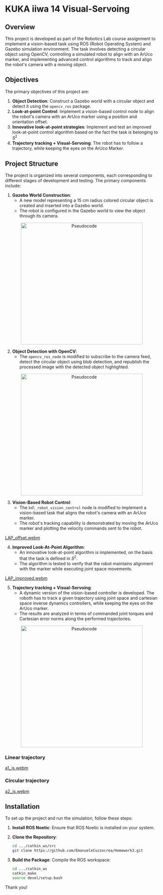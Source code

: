
# KUKA iiwa 14 Visual-Servoing

## Overview

This project is developed as part of the Robotics Lab course assignment to implement a vision-based task using ROS (Robot Operating System) and
Gazebo simulation environment. The task involves detecting a circular object using OpenCV, controlling a simulated robot to align with an ArUco marker,
and implementing advanced control algorithms to track and align the robot's camera with a moving object.

## Objectives

The primary objectives of this project are:
1. **Object Detection**: Construct a Gazebo world with a circular object and detect it using the `opencv_ros` package.
2. **Look-at-point Control**: Implement a vision-based control node to align the robot's camera with an ArUco marker using a position and orientation offset.
3. **Innovative look-at-point strategies**:  Implement and test an improved look-at-point control algorithm based on the fact the task is belonging to $S^2$
3. **Trajectory tracking + Visual-Servoing**: The robot has to follow a trajectory, while keeping the eyes on the ArUco Marker.

## Project Structure

The project is organized into several components, each corresponding to different stages of development and testing. The primary components include:

1. **Gazebo World Construction**: 
    - A new model representing a 15 cm radius colored circular object is created and inserted into a Gazebo world.
    - The robot is configured in the Gazebo world to view the object through its camera.

<p align="center">
  <img src="https://github.com/user-attachments/assets/d35baa42-7e54-4601-8188-af63e6c277c7" alt="Pseudocode" width="400"/>
</p>


2. **Object Detection with OpenCV**:
    - The `opencv_ros_node` is modified to subscribe to the camera feed, detect the circular object using blob detection, and republish the processed image with the detected object highlighted.

<p align="center">
  <img src="https://github.com/user-attachments/assets/d6a1596e-1600-4aaa-9343-bdff6d51af66" alt="Pseudocode" width="400"/>
</p>


3. **Vision-Based Robot Control**:
    - The `kdl_robot_vision_control` node is modified to implement a vision-based task that aligns the robot's camera with an ArUco marker.
    - The robot's tracking capability is demonstrated by moving the ArUco marker and plotting the velocity commands sent to the robot.

[LAP_offset.webm](https://github.com/user-attachments/assets/5443e272-7fb6-41cb-a0a5-aa3651b967ab)


4. **Improved Look-At-Point Algorithm**:
    - An innovative look-at-point algorithm is implemented, on the basis that the task is defined in $S^2$.
    - The algorithm is tested to verify that the robot maintains alignment with the marker while executing joint space movements.

[LAP_improved.webm](https://github.com/user-attachments/assets/3ac16d3f-0ae9-4856-b943-a5d1edf5c617)


5. **Trajectory tracking + Visual-Servoing**:
    - A dynamic version of the vision-based controller is developed. The roboth has to track a given trajectory using joint space and cartesian space inverse dynamics controllers, while keeping the eyes on the ArUco marker.
    - The results are analyzed in terms of commanded joint torques and Cartesian error norms along the performed trajectories.

<p align="center">
  <img src="https://github.com/user-attachments/assets/de7a610b-af59-4d7e-9f5f-cd68f52cf757" alt="Pseudocode" width="400"/>
</p>

### Linear trajectory
[a1_js.webm](https://github.com/user-attachments/assets/7e2163fe-f057-48a2-84f3-2fd94a12441e)

### Circular trajectory
[a2_js.webm](https://github.com/user-attachments/assets/1b380116-fc7d-41d7-ba7c-2b85e491e9a3)


## Installation

To set up the project and run the simulation, follow these steps:

1. **Install ROS Noetic**:
    Ensure that ROS Noetic is installed on your system.

2. **Clone the Repository**:
    ```bash
    cd .../catkin_ws/src
    git clone https://github.com/EmanueleCuzzocrea/Homework3.git
    ```

3. **Build the Package**:
    Compile the ROS workspace:
    ```bash
    cd .../catkin_ws
    catkin_make
    source devel/setup.bash
    ```

Thank you!

